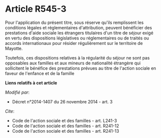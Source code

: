 # Article R545-3

Pour l'application du présent titre, sous réserve qu'ils remplissent les conditions légales et réglementaires d'attribution,
peuvent bénéficier des prestations d'aide sociale les étrangers titulaires d'un titre de séjour exigé en vertu des
dispositions législatives ou réglementaires ou de traités ou accords internationaux pour résider régulièrement sur le
territoire de Mayotte. 

Toutefois, ces dispositions relatives à la régularité du séjour ne sont pas opposables aux familles et aux mineurs de
nationalité étrangère qui sollicitent le bénéfice des prestations prévues au titre de l'action sociale en faveur de l'enfance
et de la famille

**Liens relatifs à cet article**

_Modifié par_:

  - Décret n°2014-1407 du 26 novembre 2014 - art. 3

_Cite_:

  - Code de l'action sociale et des familles - art. L241-3
  - Code de l'action sociale et des familles - art. R241-12
  - Code de l'action sociale et des familles - art. R241-13
